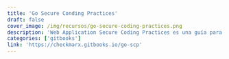 ```yaml
---
title: 'Go Secure Conding Practices'
draft: false
cover_image: /img/recursos/go-secure-coding-practices.png
description: 'Web Application Secure Coding Practices es una guía para cualquiera que esté usando el lenguaje de programación Go y tenga el objetivo de usarlo para desarrollo web.'
categories: ['gitbooks']
link: 'https://checkmarx.gitbooks.io/go-scp'
---
```

